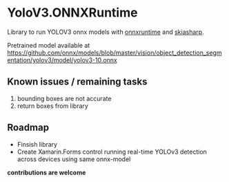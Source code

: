 # YoloV3.ONNXRuntime
Library to run YOLOV3 onnx models with [onnxruntime](https://github.com/microsoft/onnxruntime) and [skiasharp](https://github.com/mono/SkiaSharp).

Pretrained model available at https://github.com/onnx/models/blob/master/vision/object_detection_segmentation/yolov3/model/yolov3-10.onnx

## Known issues / remaining tasks
1. bounding boxes are not accurate
2. return boxes from library


## Roadmap
- Finsish library
- Create Xamarin.Forms control running real-time YOLOv3 detection across devices using same onnx-model


**contributions are welcome**
